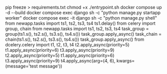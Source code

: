 pip freeze > requirements.txt
chmod +x ./entrypoint.sh
docker compose up -d --build
docker compose exec django sh -c "python manage.py startapp worker"
docker compose exec -it django sh -c "python manage.py shell"
from newapp.tasks import ts1, ts2, ts3, ts4
ts1.delay()
from celery import group, chain
from newapp.tasks import ts1, ts2, ts3, ts4
task_group = group(ts1.s(), ts2.s(), ts3.s(), ts4.s())
task_group.apply_async()
task_chain = chain(ts1.s(), ts2.s(), ts3.s(), ts4.s())
task_group.apply_async()
from dcelery.celery import t1, t2, t3, t4
t2.apply_async(priority=5)
t1.apply_async(priority=6)
t3.apply_async(priority=9)
t2.apply_async(priority=5)
t1.apply_async(priority=6)
t3.apply_async(priority=9)
t4.apply_async(arg=(4, 6), kwargs=(message='test message'))